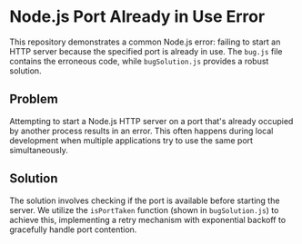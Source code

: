 # Node.js Port Already in Use Error

This repository demonstrates a common Node.js error: failing to start an HTTP server because the specified port is already in use.  The `bug.js` file contains the erroneous code, while `bugSolution.js` provides a robust solution.

## Problem

Attempting to start a Node.js HTTP server on a port that's already occupied by another process results in an error. This often happens during local development when multiple applications try to use the same port simultaneously.

## Solution

The solution involves checking if the port is available before starting the server.  We utilize the `isPortTaken` function (shown in `bugSolution.js`) to achieve this, implementing a retry mechanism with exponential backoff to gracefully handle port contention.
